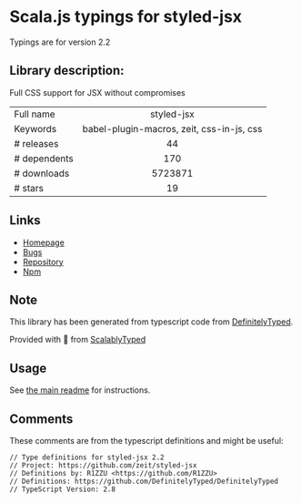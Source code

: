 
# Scala.js typings for styled-jsx

Typings are for version 2.2

## Library description:
Full CSS support for JSX without compromises

|                    |                 |
| ------------------ | :-------------: |
| Full name          | styled-jsx |
| Keywords           | babel-plugin-macros, zeit, css-in-js, css |
| # releases         | 44 |
| # dependents       | 170 |
| # downloads        | 5723871 |
| # stars            | 19 |

## Links
- [Homepage](https://github.com/zeit/styled-jsx#readme)
- [Bugs](https://github.com/zeit/styled-jsx/issues)
- [Repository](https://github.com/zeit/styled-jsx)
- [Npm](https://www.npmjs.com/package/styled-jsx)
    


## Note
This library has been generated from typescript code from [DefinitelyTyped](https://definitelytyped.org).

Provided with :purple_heart: from [ScalablyTyped](https://github.com/oyvindberg/ScalablyTyped)

## Usage
See [the main readme](../../readme.md) for instructions.

## Comments

These comments are from the typescript definitions and might be useful:
```
// Type definitions for styled-jsx 2.2
// Project: https://github.com/zeit/styled-jsx
// Definitions by: R1ZZU <https://github.com/R1ZZU>
// Definitions: https://github.com/DefinitelyTyped/DefinitelyTyped
// TypeScript Version: 2.8

```

